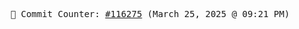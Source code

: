 <p align="center">
    <samp>
        📮 Commit Counter: <a href="https://github.com/Javascript-void0/Javascript-void0/commits/main">#116275</a> (March 25, 2025 @ 09:21 PM)
    </samp>
</p>
